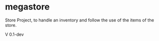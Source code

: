 # megastore
Store Project, to handle an inventory and follow the use of the items of the store.

V 0.1-dev
